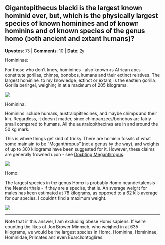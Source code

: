 ## Gigantopithecus blacki is the largest known hominid ever, but, which is the physically largest species of known hominines and of known hominins and of known species of the genus homo (both ancient and extant humans)?
    
**Upvotes**: 75 | **Comments**: 10 | **Date**: [2y](https://www.quora.com/Gigantopithecus-blacki-is-the-largest-known-hominid-ever-but-which-is-the-physically-largest-species-of-known-hominines-and-of-known-hominins-and-of-known-species-of-the-genus-homo-both-ancient-and-extant-humans/answer/Gary-Meaney)

Homininae:

For those who don’t know, hominines - also known as African apes - constitute gorillas, chimps, bonobos, humans and their extinct relatives. The largest hominine, to my knowledge, extinct or extant, is the eastern gorilla, Gorilla beringei, weighing in at a maximum of 205 kilograms.

![](https://qph.fs.quoracdn.net/main-qimg-b3b53a76f0227625ee88a7fbf6e692c0-lq)

Hominina:

Hominins include humans, australopithecines, and maybe chimps and their kin. Regardless, it doesn’t matter, since chimpanzees/bonobos are fairly small compared to humans. All the australopithecines are in and around the 50 kg mark.

This is where things get kind of tricky. There are hominin fossils of what some maintain to be “Meganthropus” (not a genus by the way), and weights of up to 300 kilograms have been suggested for it. However, these claims are generally frowned upon - see [Doubting Meganthropus](https://thelordgeekington.wordpress.com/2015/04/10/doubting-meganthropus/ "thelordgeekington.wordpress.com").

![](https://qph.fs.quoracdn.net/main-qimg-3148e6cb8f290eab4dee0d63f2de3923-lq)

Homo:

The largest species in the genus Homo is probably Homo neandertalensis \- the Neanderthals - if they are a species, that is. An average weight for males has been estimated at 78 kilograms, as opposed to a 62 kilo average for our species. I couldn’t find a maximum weight.

![](https://qph.fs.quoracdn.net/main-qimg-8b818187d553f868dba9678e111bd057-lq)

* * *

Note that in this answer, I am excluding obese Homo sapiens. If we’re counting the likes of Jon Brower Minnoch, who weighed in at 635 kilograms, we would be the largest species in Homo, Hominina, Homininae, Hominidae, Primates and even Euarchontoglires.

